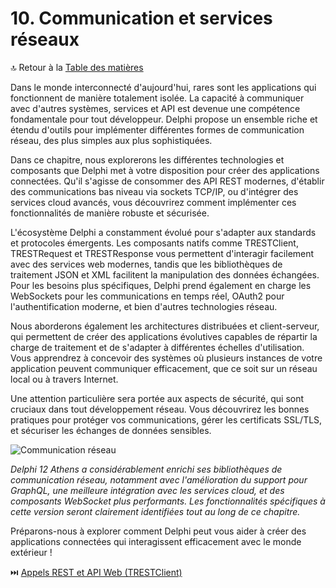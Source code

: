 # 10. Communication et services réseaux

🔝 Retour à la [Table des matières](/SOMMAIRE.md)

Dans le monde interconnecté d'aujourd'hui, rares sont les applications qui fonctionnent de manière totalement isolée. La capacité à communiquer avec d'autres systèmes, services et API est devenue une compétence fondamentale pour tout développeur. Delphi propose un ensemble riche et étendu d'outils pour implémenter différentes formes de communication réseau, des plus simples aux plus sophistiquées.

Dans ce chapitre, nous explorerons les différentes technologies et composants que Delphi met à votre disposition pour créer des applications connectées. Qu'il s'agisse de consommer des API REST modernes, d'établir des communications bas niveau via sockets TCP/IP, ou d'intégrer des services cloud avancés, vous découvrirez comment implémenter ces fonctionnalités de manière robuste et sécurisée.

L'écosystème Delphi a constamment évolué pour s'adapter aux standards et protocoles émergents. Les composants natifs comme TRESTClient, TRESTRequest et TRESTResponse vous permettent d'interagir facilement avec des services web modernes, tandis que les bibliothèques de traitement JSON et XML facilitent la manipulation des données échangées. Pour les besoins plus spécifiques, Delphi prend également en charge les WebSockets pour les communications en temps réel, OAuth2 pour l'authentification moderne, et bien d'autres technologies réseau.

Nous aborderons également les architectures distribuées et client-serveur, qui permettent de créer des applications évolutives capables de répartir la charge de traitement et de s'adapter à différentes échelles d'utilisation. Vous apprendrez à concevoir des systèmes où plusieurs instances de votre application peuvent communiquer efficacement, que ce soit sur un réseau local ou à travers Internet.

Une attention particulière sera portée aux aspects de sécurité, qui sont cruciaux dans tout développement réseau. Vous découvrirez les bonnes pratiques pour protéger vos communications, gérer les certificats SSL/TLS, et sécuriser les échanges de données sensibles.

![Communication réseau](https://placeholder-for-network-communication.com/image.png)

*Delphi 12 Athens a considérablement enrichi ses bibliothèques de communication réseau, notamment avec l'amélioration du support pour GraphQL, une meilleure intégration avec les services cloud, et des composants WebSocket plus performants. Les fonctionnalités spécifiques à cette version seront clairement identifiées tout au long de ce chapitre.*

Préparons-nous à explorer comment Delphi peut vous aider à créer des applications connectées qui interagissent efficacement avec le monde extérieur !

⏭️ [Appels REST et API Web (TRESTClient)](/10-communication-et-services-reseaux/01-appels-rest-et-api-web.md)
